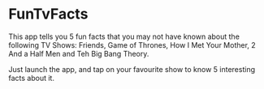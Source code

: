 # FunTvFacts

This app tells you 5 fun facts that you may not have known about the following TV Shows: Friends, Game of Thrones, How I  Met Your Mother, 2 And a Half Men and Teh Big Bang Theory.

Just launch the app, and tap on your favourite show to know 5 interesting facts about it.
